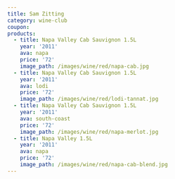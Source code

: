 ```yaml
---
title: Sam Zitting
category: wine-club
coupon:
products:
  - title: Napa Valley Cab Sauvignon 1.5L
    year: '2011'
    ava: napa
    price: '72'
    image_path: /images/wine/red/napa-cab.jpg
  - title: Napa Valley Cab Sauvignon 1.5L
    year: '2011'
    ava: lodi
    price: '72'
    image_path: /images/wine/red/lodi-tannat.jpg
  - title: Napa Valley Cab Sauvignon 1.5L
    year: '2011'
    ava: south-coast
    price: '72'
    image_path: /images/wine/red/napa-merlot.jpg
  - title: Napa Valley 1.5L
    year: '2011'
    ava: napa
    price: '72'
    image_path: /images/wine/red/napa-cab-blend.jpg
---
```



